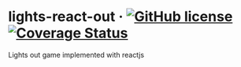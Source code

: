 # lights-react-out &middot; [![GitHub license](https://img.shields.io/badge/license-MIT-blue.svg)](https://github.com/wachino/lights-react-out/blob/master/LICENSE) [![Coverage Status](https://coveralls.io/repos/github/wachino/lights-react-out/badge.svg?branch=master)](https://coveralls.io/github/wachino/lights-react-out?branch=master)

Lights out game implemented with reactjs
